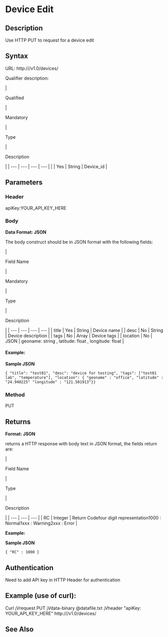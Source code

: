 # Device Edit

## Description

Use HTTP PUT to request for a device edit

## Syntax

URL: http:///v1.0/devices/

Qualifier description:

|

Qualified

 |

Mandatory

 |

Type

 |

Description

 |
| --- | --- | --- | --- |
|  | Yes | String | Device\_id |

## Parameters

### Header

apiKey:YOUR\_API\_KEY\_HERE

### Body

**Data Format: JSON**

The body construct should be in JSON format with the following fields:

|

Field Name

 |

Mandatory

 |

Type

 |

Description

 |
| --- | --- | --- | --- |
| title | Yes | String | Device name |
| desc | No | String | Device description |
| tags | No | Array | Device tags |
| location | No | JSON | geoname: string , latitude: float , longitude: float  |

#### Example:

**Sample JSON**

```
{ "title": "test01", "desc": "device for testing", "tags": ["test01 lab", "temperature"], "location": { "geoname" : "office", "latitude" : "24.940225" "longitude" : "121.501913"}}
```

### Method

PUT

## Returns

**Format: JSON**

returns a HTTP response with body text in JSON format, the fields return are:

|

Field Name

 |

Type

 |

Description

 |
| --- | --- | --- |
| RC | Integer | Return Codefour digit representation1000 : Normal1xxx : Warning2xxx : Error |

**Example:**

**Sample JSON**

```
{ "RC" : 1000 }
```

## Authentication

Need to add API key in HTTP Header for authentication

## Example (use of curl):

Curl ¡Vrequest PUT ¡Vdata-binary @datafile.txt ¡Vheader "apiKey: YOUR\_API\_KEY\_HERE" http:///v1.0/devices/

## See Also
